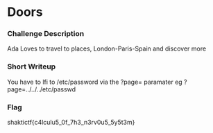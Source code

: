 # Doors

### Challenge Description
Ada Loves to travel to places, London-Paris-Spain and discover more  

### Short Writeup
You have to lfi to /etc/password via the ?page= paramater eg ?page=../../../etc/passwd

### Flag
shaktictf{c4lculu5_0f_7h3_n3rv0u5_5y5t3m}
